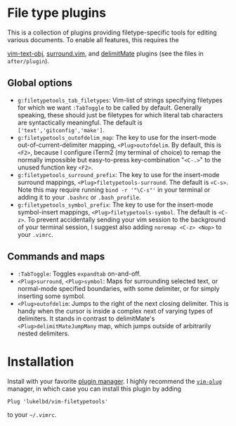 # File type plugins
This is a collection of plugins providing filetype-specific tools
for editing various documents.
To enable all features, this requires the
<!-- The `plugin` features require -->
[vim-text-obj](https://github.com/kana/vim-textobj-user), [surround.vim](https://github.com/tpope/vim-surround), and [delimitMate](https://github.com/Raimondi/delimitMate) plugins
(see the files in `after/plugin`).

## Global options
* `g:filetypetools_tab_filetypes`: Vim-list of strings specifying
  filetypes for which we want `:TabToggle` to be called by default.
  Generally speaking, these should just be filetypes for which literal
  tab characters are syntactically meaningful.
  The default is `['text','gitconfig','make']`.
* `g:filetypetools_outofdelim_map`: The key to use for the
  insert-mode out-of-current-delimiter mapping, `<Plug>outofdelim`.
  By default, this is `<F2>`,
  because I configure iTerm2 (my terminal of choice) to remap
  the normally impossible but easy-to-press key-combination
  "`<C-.>`" to the unused function key `<F2>`.
* `g:filetypetools_surround_prefix`: The key to use for the
  insert-mode surround mappings, `<Plug>filetypetools-surround`.
  The default is `<C-s>`. Note this may require running
  `bind -r '"\C-s"'` in your terminal or adding it
  to your `.bashrc` or `.bash_profile`.
* `g:filetypetools_symbol_prefix`: The key to use for the
  insert-mode symbol-insert mappings, `<Plug>filetypetools-symbol`.
  The default is `<C-z>`. To prevent accidentally sending
  your vim session to the background of your terminal session,
  I suggest also adding `noremap <C-z> <Nop>` to your `.vimrc`.

## Commands and maps
* `:TabToggle`: Toggles `expandtab` on-and-off.
* `<Plug>surround`, `<Plug>symbol`: Maps for surrounding selected
  text, or normal-mode specified boundaries, with some delimiter, or
  for simply inserting some symbol.
* `<Plug>outofdelim`: Jumps to the right of the next closing
  delimiter. This is handy when the cursor is inside a complex
  next of varying types of delimiters. It stands in contrast to
  delimitMate's `<Plug>delimitMateJumpMany` map, which jumps outside
  of arbitrarily nested delimiters.

# Installation
Install with your favorite [plugin manager](https://vi.stackexchange.com/questions/388/what-is-the-difference-between-the-vim-plugin-managers).
I highly recommend the [`vim-plug`](https://github.com/junegunn/vim-plug) manager,
in which case you can install this plugin by adding
```
Plug 'lukelbd/vim-filetypetools'
```
to your `~/.vimrc`.

